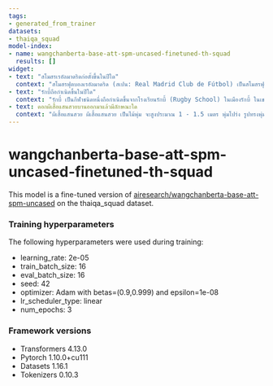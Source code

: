 ```yaml
---
tags:
- generated_from_trainer
datasets:
- thaiqa_squad
model-index:
- name: wangchanberta-base-att-spm-uncased-finetuned-th-squad
  results: []
widget:
- text: "สโมสรเรอัลมาดริดก่อตั้งขึ้นในปีใด"
  context: "สโมสรฟุตบอลเรอัลมาดริด (สเปน: Real Madrid Club de Fútbol) เป็นสโมสรฟุตบอลที่มีชื่อเสียงในประเทศสเปน ตั้งอยู่ที่กรุงมาดริด ปัจจุบันเล่นอยู่ในลาลิกา ก่อตั้งขึ้นใน ค.ศ. 1902 โดยเป็นหนึ่งในสโมสรที่ประสบความสำเร็จมากที่สุดในทวีปยุโรป เรอัลมาดริดเป็นสมาชิกของกลุ่ม 14 ซึ่งเป็นกลุ่มสโมสรชั้นนำของยูฟ่า และยังเป็นหนึ่งในสามสโมสรผู้ร่วมก่อตั้งลาลิกาซึ่งไม่เคยตกชั้นจากลีกสูงสุดนับตั้งแต่ ค.ศ. 1929 มีคู่อริคือสโมสรบาร์เซโลนา และ อัตเลติโกเดมาดริด มีสนามเหย้าคือซานเตียโก เบร์นาเบว" 
- text: "รักบี้ถือกำเนิดขึ้นในปีใด"
  context: "รักบี้ เป็นกีฬาชนิดหนึ่งถือกำเนิดขึ้นจากโรงเรียนรักบี้ (Rugby School) ในเมืองรักบี้ ในเขตวอร์วิกเชียร์ ประเทศอังกฤษ เริ่มต้นจาก ในปี ค.ศ. 1826 ขณะนั้นเป็นการแข่งขัน ฟุตบอล ภายในของโรงเรียนรักบี้ ซึ่งตั้งอยู่ ณ เมืองรักบี้ ประเทศอังกฤษ ผู้เล่นคนหนึ่งชื่อ วิลเลียม เวบบ์ เอลลิส (William Webb Ellis) ได้ทำผิดกติกาการแข่งขันที่วางไว้ โดยวิ่งอุ้มลูกบอลซึ่งตัวเขาเองไม่ได้เป็นผู้เล่นในตำแหน่งผู้รักษาประตู และได้วิ่งอุ้มลูกบอลไปจนถึงเส้นประตูฝ่ายตรงข้าม เขาจะจงใจหรือไม่ก็ตามแต่ แต่การเล่นที่นอกลู่นอกทางของเขาได้เป็นที่พูดถึงอย่างแพร่หลาย ในหมู่ผู้เล่นและผู้ดูจนแพร่กระจายไปตามโรงเรียนต่างๆในอังกฤษ โดยเฉพาะในหมู่นักเรียนของโรงเรียนเคมบริดจ์ ได้นำเอาวิธีการเล่นของ นายเอลลีส ไปจัดการแข่งขันโดยเรียกชื่อเกมชนิดใหม่นี้ว่า รักบี้เกมส์ (Rugby Games) ภายหลังจากนั้นก็เป็นที่นิยมเล่นกันมากขึ้น ทั้งได้มีการเปลี่ยนแปลงแก้ไขการเล่นเรื่อยมาในประเทศอังกฤษ"
- text: ดอกผีเสื้อแสนสวยบานออกมาแล้วมีลักษณะใด
  context: "ผีเสื้อแสนสวย ผีเสื้อแสนสวย เป็นไม้พุ่ม จะสูงประมาณ 1 - 1.5 เมตร พุ่มโปร่ง รูปทรงพุ่มกลม ขนาดพุ่มเป็นกอใหญ่ประมาณ 1 เมตร ลำต้นเมื่อแก่แล้วมีสีน้ำตาลเข้มไปสู่น้ำตาลอ่อน ลำต้นอ่อนออกเป็นสีเขียว ใบเขียวตลอดทั้งใบ ผิวสัมผัสหยาบ ดอกเป็นสีฟ้า กับสีฟ้าอ่อนจนแทบขาว เมื่อดอกบานออกมาจะเหมือนผีเสื้อ มีทั้งปีกบนสองปีก ปีกล่างสองปีกข้างลำตัว มีหนวดเป็นเกสรตัวผู้ที่ยาวอย่างอ่อนช้อย มีดอกตลอดทั้งปี ไม่มีกลิ่นหอม ผีเสื้อแสนสวย ชอบดินร่วนเหนียว ความชื้นปานกลาง แสงแดดเต็มวันขยายพันธุ์โดยการปักชำกิ่ง เพาะเมล็ดและการตอนกิ่ง ควรปลูกเป็นกอละ 6 ต้นต่อตารางเมตร หรือ 3 ต้นต่อตารางเมตร หรือปลูกเป็นลำต้นเดี่ยวๆ เป็นแถวยาว"
---
```


<!-- This model card has been generated automatically according to the information the Trainer had access to. You
should probably proofread and complete it, then remove this comment. -->

# wangchanberta-base-att-spm-uncased-finetuned-th-squad

This model is a fine-tuned version of [airesearch/wangchanberta-base-att-spm-uncased](https://huggingface.co/airesearch/wangchanberta-base-att-spm-uncased) on the thaiqa_squad dataset.


### Training hyperparameters

The following hyperparameters were used during training:
- learning_rate: 2e-05
- train_batch_size: 16
- eval_batch_size: 16
- seed: 42
- optimizer: Adam with betas=(0.9,0.999) and epsilon=1e-08
- lr_scheduler_type: linear
- num_epochs: 3


### Framework versions

- Transformers 4.13.0
- Pytorch 1.10.0+cu111
- Datasets 1.16.1
- Tokenizers 0.10.3


